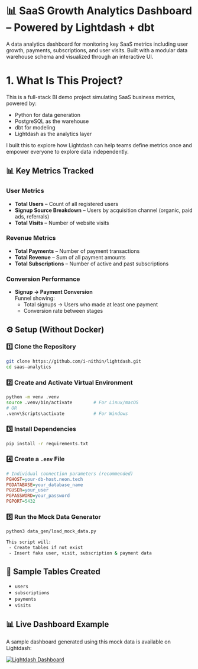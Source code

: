 # 📊 SaaS Growth Analytics Dashboard – Powered by Lightdash + dbt

A data analytics dashboard for monitoring key SaaS metrics including user growth, payments, subscriptions, and user visits. Built with a modular data warehouse schema and visualized through an interactive UI.

# 1. What Is This Project?

This is a full-stack BI demo project simulating SaaS business metrics, powered by:

- Python for data generation
- PostgreSQL as the warehouse
- dbt for modeling
- Lightdash as the analytics layer

I built this to explore how Lightdash can help teams define metrics once and empower everyone to explore data independently.

## 📊 Key Metrics Tracked

### User Metrics

- **Total Users** – Count of all registered users
- **Signup Source Breakdown** – Users by acquisition channel (organic, paid ads, referrals)
- **Total Visits** – Number of website visits

### Revenue Metrics

- **Total Payments** – Number of payment transactions
- **Total Revenue** – Sum of all payment amounts
- **Total Subscriptions** – Number of active and past subscriptions

### Conversion Performance

- **Signup → Payment Conversion**  
  Funnel showing:
  - Total signups → Users who made at least one payment
  - Conversion rate between stages

## ⚙️ Setup (Without Docker)

### 1️⃣ Clone the Repository

```bash
git clone https://github.com/i-nithin/lightdash.git
cd saas-analytics
```

### 2️⃣ Create and Activate Virtual Environment

```bash
python -m venv .venv
source .venv/bin/activate        # For Linux/macOS
# OR
.venv\Scripts\activate           # For Windows
```

### 3️⃣ Install Dependencies

```bash
pip install -r requirements.txt
```

### 4️⃣ Create a `.env` File

````ini
# Individual connection parameters (recommended)
PGHOST=your-db-host.neon.tech
PGDATABASE=your_database_name
PGUSER=your_user
PGPASSWORD=your_password
PGPORT=5432
````
### 5️⃣ Run the Mock Data Generator

```bash
python3 data_gen/load_mock_data.py

This script will:
 - Create tables if not exist
 - Insert fake user, visit, subscription & payment data
```

## 🥪 Sample Tables Created

- `users`
- `subscriptions`
- `payments`
- `visits`

## 📊 Live Dashboard Example

A sample dashboard generated using this mock data is available on Lightdash:

[![Lightdash Dashboard](https://img.shields.io/badge/View-Lightdash_Dashboard-blue?style=for-the-badge&logo=lightdash)](https://app.lightdash.cloud/projects/35436cc1-00f4-452b-99f0-4cf596dd2eef/dashboards/65323ed2-9472-4ac7-a226-eccfc1a953e4/view)
